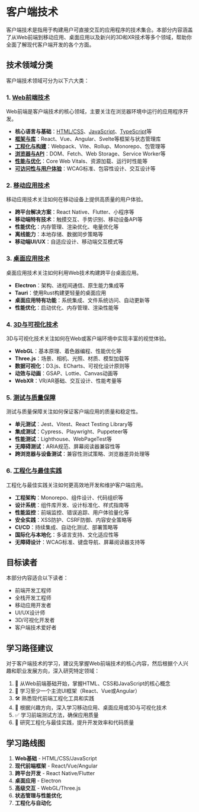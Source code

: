 # 客户端技术

客户端技术是指用于构建用户可直接交互的应用程序的技术集合。本部分内容涵盖了从Web前端到移动应用、桌面应用以及新兴的3D和XR技术等多个领域，帮助你全面了解现代客户端开发的各个方面。

## 技术领域分类

客户端技术领域可分为以下六大类：

### 1. [Web前端技术](/client/web前端技术/)

Web前端是客户端技术的核心领域，主要关注在浏览器环境中运行的应用程序开发。

- **核心语言与基础**：[HTML/CSS](/client/web前端技术/css/)、[JavaScript](/client/web前端技术/javascript/)、[TypeScript](/client/web前端技术/typescript/)等
- **[框架与库](/client/web前端技术/框架与库/)**：React、Vue、Angular、Svelte等框架与状态管理库
- **[工程化与构建](/client/web前端技术/工程化与构建/)**：Webpack、Vite、Rollup、Monorepo、包管理等
- **[浏览器与API](/client/web前端技术/浏览器与API/)**：DOM、Fetch、Web Storage、Service Worker等
- **[性能与优化](/client/web前端技术/性能与优化/)**：Core Web Vitals、资源加载、运行时性能等
- **[可访问性与用户体验](/client/web前端技术/可访问性与用户体验/)**：WCAG标准、包容性设计、交互设计等

### 2. [移动应用技术](/client/移动应用技术/)

移动应用技术关注如何在移动设备上提供高质量的用户体验。

- **跨平台解决方案**：React Native、Flutter、小程序等
- **移动端特有技术**：触摸交互、手势识别、移动设备API等
- **性能优化**：内存管理、渲染优化、电量优化等
- **离线能力**：本地存储、数据同步策略等
- **移动端UI/UX**：自适应设计、移动端交互模式等

### 3. [桌面应用技术](/client/桌面应用技术/)

桌面应用技术关注如何利用Web技术构建跨平台桌面应用。

- **Electron**：架构、进程间通信、原生能力集成等
- **Tauri**：使用Rust构建更轻量的桌面应用
- **桌面应用特有功能**：系统集成、文件系统访问、自动更新等
- **性能优化**：启动优化、内存管理、渲染性能等

### 4. [3D与可视化技术](/client/3D与可视化技术/)

3D与可视化技术关注如何在Web或客户端环境中实现丰富的视觉体验。

- **WebGL**：基本原理、着色器编程、性能优化等
- **Three.js**：场景、相机、光照、材质、模型加载等
- **数据可视化**：D3.js、ECharts、可视化设计原则等
- **动效与动画**：GSAP、Lottie、Canvas动画等
- **WebXR**：VR/AR基础、交互设计、性能考量等

### 5. [测试与质量保障](/client/测试与质量保障/)

测试与质量保障关注如何保证客户端应用的质量和稳定性。

- **单元测试**：Jest、Vitest、React Testing Library等
- **集成测试**：Cypress、Playwright、Puppeteer等
- **性能测试**：Lighthouse、WebPageTest等
- **无障碍测试**：ARIA规范、屏幕阅读器兼容性等
- **跨浏览器与设备测试**：兼容性测试策略、浏览器差异处理等

### 6. [工程化与最佳实践](/client/工程化与最佳实践/)

工程化与最佳实践关注如何更高效地开发和维护客户端应用。

- **工程架构**：Monorepo、组件设计、代码组织等
- **设计系统**：组件库开发、设计标准化、样式指南等
- **性能监控**：前端监控、错误追踪、用户体验量化等
- **安全实践**：XSS防护、CSRF防御、内容安全策略等
- **CI/CD**：持续集成、自动化测试、部署策略等
- **国际化与本地化**：多语言支持、文化适应性等
- **无障碍设计**：WCAG标准、键盘导航、屏幕阅读器支持等

## 目标读者

本部分内容适合以下读者：

- 前端开发工程师
- 全栈开发工程师
- 移动应用开发者
- UI/UX设计师
- 3D/可视化开发者
- 客户端技术爱好者

## 学习路径建议

对于客户端技术的学习，建议先掌握Web前端技术的核心内容，然后根据个人兴趣和职业发展方向，深入研究特定领域：

1. 🔰 从Web前端基础开始，掌握HTML、CSS和JavaScript的核心概念
2. 🧩 学习至少一个主流UI框架（React、Vue或Angular）
3. 🛠️ 熟悉现代前端工程化工具和实践
4. 🔄 根据兴趣方向，深入学习移动应用、桌面应用或3D与可视化技术
5. ✅ 学习前端测试方法，确保应用质量
6. 🚀 研究工程化与最佳实践，提升开发效率和代码质量


## 学习路线图

1. **Web基础** - HTML/CSS/JavaScript
2. **现代前端框架** - React/Vue/Angular
3. **跨平台开发** - React Native/Flutter
4. **桌面应用** - Electron
5. **高级交互** - WebGL/Three.js
6. **状态管理与性能优化**
7. **工程化与自动化**
